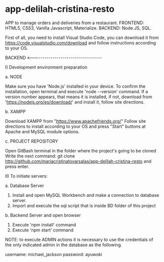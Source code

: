 # app-delilah-cristina-resto
APP to manage orders and deliveries from a restaurant. FRONTEND: HTML5, CSS3, Vanilla Javascript, Materialize. BACKEND: Node.JS, SQL.

First of all, you need to install Visual Studio Code, you can download it from https://code.visualstudio.com/download and follow instructions according to your OS. 

BACKEND <-----------------------------------

I) Development environment preparation

a. NODE

Make sure you have 'Node.js' installed in your device. To confirm the installation, open terminal and execute 'node --version' command. If a version number appears, that means it is installed, if not, download from 'https://nodejs.org/es/download/' and install it, follow site directions.

b. XAMPP

Download XAMPP from "https://www.apachefriends.org/" Follow site directions to install according to your OS and press "Start" buttons at Apache and MySQL module options. 

c. PROJECT REPOSITORY

Open GitBash terminal in the folder where the project's going to be cloned Write the next command: git clone http://github.com/mariacristinatovarsalas/app-delilah-cristina-resto and press enter. 

II) To initiate servers:

a. Database Server

1) Install and open MySQL Workbench and make a connection to database server.
2) Import and execute the sql script that is inside BD folder of this project

b. Backend Server and open browser 

1) Execute 'npm install' command 
2) Execute 'npm start' command


NOTE: to execute ADMIN actions it is necessary to use the credentials of the only indicated admin in the database as the following.

username: michael_jackson password: ayuwoki